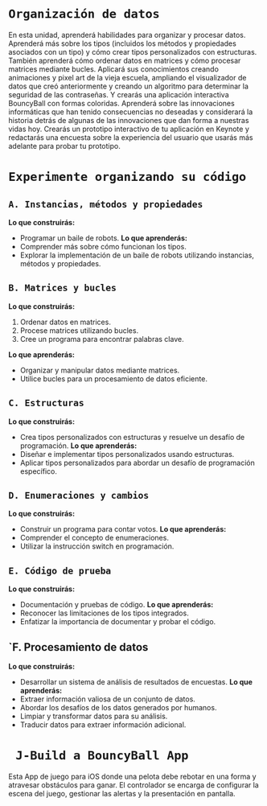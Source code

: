 # `Organización de datos`
En esta unidad, aprenderá habilidades para organizar y procesar datos. Aprenderá más sobre los tipos (incluidos los métodos y propiedades asociados con un tipo) y cómo crear tipos personalizados con estructuras. También aprenderá cómo ordenar datos en matrices y cómo procesar matrices mediante bucles.
Aplicará sus conocimientos creando animaciones y pixel art de la vieja escuela, ampliando el visualizador de datos que creó anteriormente y creando un algoritmo para determinar la seguridad de las contraseñas. Y crearás una aplicación interactiva BouncyBall con formas coloridas.
Aprenderá sobre las innovaciones informáticas que han tenido consecuencias no deseadas y considerará la historia detrás de algunas de las innovaciones que dan forma a nuestras vidas hoy. Crearás un prototipo interactivo de tu aplicación en Keynote y redactarás una encuesta sobre la experiencia del usuario que usarás más adelante para probar tu prototipo.

# `Experimente organizando su código`

## `A. Instancias, métodos y propiedades`
**Lo que construirás:**
- Programar un baile de robots.
**Lo que aprenderás:**
- Comprender más sobre cómo funcionan los tipos.
- Explorar la implementación de un baile de robots utilizando instancias, métodos y propiedades.

## `B. Matrices y bucles`
**Lo que construirás:**
1. Ordenar datos en matrices.
2. Procese matrices utilizando bucles.
3. Cree un programa para encontrar palabras clave.

**Lo que aprenderás:**
- Organizar y manipular datos mediante matrices.
- Utilice bucles para un procesamiento de datos eficiente.

## `C. Estructuras`
**Lo que construirás:**
- Crea tipos personalizados con estructuras y resuelve un desafío de programación.
**Lo que aprenderás:**
- Diseñar e implementar tipos personalizados usando estructuras.
- Aplicar tipos personalizados para abordar un desafío de programación específico.

## `D. Enumeraciones y cambios`
**Lo que construirás:**
- Construir un programa para contar votos.
**Lo que aprenderás:**
- Comprender el concepto de enumeraciones.
- Utilizar la instrucción switch en programación.

## `E. Código de prueba`
**Lo que construirás:**
- Documentación y pruebas de código.
**Lo que aprenderás:**
- Reconocer las limitaciones de los tipos integrados.
- Enfatizar la importancia de documentar y probar el código.

## `F. Procesamiento de datos
**Lo que construirás:**
- Desarrollar un sistema de análisis de resultados de encuestas.
**Lo que aprenderás:**
- Extraer información valiosa de un conjunto de datos.
- Abordar los desafíos de los datos generados por humanos.
- Limpiar y transformar datos para su análisis.
- Traducir datos para extraer información adicional.

# ` J-Build a BouncyBall App`

Esta App de juego para iOS donde una pelota debe rebotar en una forma y atravesar obstáculos para ganar. El controlador se encarga de configurar la escena del juego, gestionar las alertas y la presentación en pantalla.

